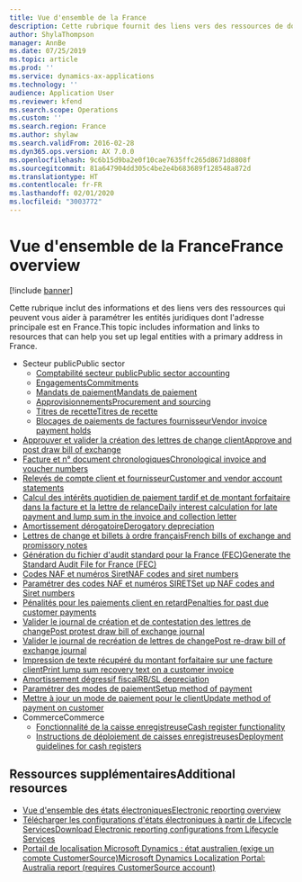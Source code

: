 ```yaml
---
title: Vue d'ensemble de la France
description: Cette rubrique fournit des liens vers des ressources de documentation Microsoft Dynamics 365 Finance pour la France.
author: ShylaThompson
manager: AnnBe
ms.date: 07/25/2019
ms.topic: article
ms.prod: ''
ms.service: dynamics-ax-applications
ms.technology: ''
audience: Application User
ms.reviewer: kfend
ms.search.scope: Operations
ms.custom: ''
ms.search.region: France
ms.author: shylaw
ms.search.validFrom: 2016-02-28
ms.dyn365.ops.version: AX 7.0.0
ms.openlocfilehash: 9c6b15d9ba2e0f10cae7635ffc265d8671d8808f
ms.sourcegitcommit: 81a647904dd305c4be2e4b683689f128548a872d
ms.translationtype: HT
ms.contentlocale: fr-FR
ms.lasthandoff: 02/01/2020
ms.locfileid: "3003772"
---
```

# <a name="france-overview"></a><span data-ttu-id="2910e-103">Vue d'ensemble de la France</span><span class="sxs-lookup"><span data-stu-id="2910e-103">France overview</span></span>

[!include [banner](../includes/banner.md)]

<span data-ttu-id="2910e-104">Cette rubrique inclut des informations et des liens vers des ressources qui peuvent vous aider à paramétrer les entités juridiques dont l'adresse principale est en France.</span><span class="sxs-lookup"><span data-stu-id="2910e-104">This topic includes information and links to resources that can help you set up legal entities with a primary address in France.</span></span> 

- <span data-ttu-id="2910e-105">Secteur public</span><span class="sxs-lookup"><span data-stu-id="2910e-105">Public sector</span></span>
  - [<span data-ttu-id="2910e-106">Comptabilité secteur public</span><span class="sxs-lookup"><span data-stu-id="2910e-106">Public sector accounting</span></span>](emea-fra-public-sector-accounting.md)
  - [<span data-ttu-id="2910e-107">Engagements</span><span class="sxs-lookup"><span data-stu-id="2910e-107">Commitments</span></span>](emea-fra-commitments-public-sector.md)
  - [<span data-ttu-id="2910e-108">Mandats de paiement</span><span class="sxs-lookup"><span data-stu-id="2910e-108">Mandats de paiement</span></span>](emea-fra-mandats-de-paiement.md)
  - [<span data-ttu-id="2910e-109">Approvisionnements</span><span class="sxs-lookup"><span data-stu-id="2910e-109">Procurement and sourcing</span></span>](emea-fra-procurement-sourcing-public-sector.md)
  - [<span data-ttu-id="2910e-110">Titres de recette</span><span class="sxs-lookup"><span data-stu-id="2910e-110">Titres de recette</span></span>](emea-fra-titres-de-recette-public-sector.md)
  - [<span data-ttu-id="2910e-111">Blocages de paiements de factures fournisseur</span><span class="sxs-lookup"><span data-stu-id="2910e-111">Vendor invoice payment holds</span></span>](emea-fra-vendor-invoice-payment-holds-public-sector.md)
- [<span data-ttu-id="2910e-112">Approuver et valider la création des lettres de change client</span><span class="sxs-lookup"><span data-stu-id="2910e-112">Approve and post draw bill of exchange</span></span>](tasks/fr-00004-approve-post-draw-bill-exchange.md)
- [<span data-ttu-id="2910e-113">Facture et n° document chronologiques</span><span class="sxs-lookup"><span data-stu-id="2910e-113">Chronological invoice and voucher numbers</span></span>](emea-fra-chronological-invoices-vouchers.md)
- [<span data-ttu-id="2910e-114">Relevés de compte client et fournisseur</span><span class="sxs-lookup"><span data-stu-id="2910e-114">Customer and vendor account statements</span></span>](tasks/fr-00002-customer-vendor-account-statements.md)
- [<span data-ttu-id="2910e-115">Calcul des intérêts quotidien de paiement tardif et de montant forfaitaire dans la facture et la lettre de relance</span><span class="sxs-lookup"><span data-stu-id="2910e-115">Daily interest calculation for late payment and lump sum in the invoice and collection letter</span></span>](tasks/fr-00018-daily-interest.md)
- [<span data-ttu-id="2910e-116">Amortissement dérogatoire</span><span class="sxs-lookup"><span data-stu-id="2910e-116">Derogatory depreciation</span></span>](emea-fra-derogatory-depreciation.md)
- [<span data-ttu-id="2910e-117">Lettres de change et billets à ordre français</span><span class="sxs-lookup"><span data-stu-id="2910e-117">French bills of exchange and promissory notes</span></span>](tasks/fr-00004-french-bills-exchange-promissory-notes.md)
- [<span data-ttu-id="2910e-118">Génération du fichier d'audit standard pour la France (FEC)</span><span class="sxs-lookup"><span data-stu-id="2910e-118">Generate the Standard Audit File for France (FEC)</span></span>](emea-fra-fec-audit-file.md)
- [<span data-ttu-id="2910e-119">Codes NAF et numéros Siret</span><span class="sxs-lookup"><span data-stu-id="2910e-119">NAF codes and siret numbers</span></span>](emea-fra-naf-codes-siret-numbers.md)
- [<span data-ttu-id="2910e-120">Paramétrer des codes NAF et numéros SIRET</span><span class="sxs-lookup"><span data-stu-id="2910e-120">Set up NAF codes and Siret numbers</span></span>](tasks/fr-00003-naf-codes-siret-numbers.md)
- [<span data-ttu-id="2910e-121">Pénalités pour les paiements client en retard</span><span class="sxs-lookup"><span data-stu-id="2910e-121">Penalties for past due customer payments</span></span>](emea-fra-apply-penalty-customer-payment-past-due.md)
- [<span data-ttu-id="2910e-122">Valider le journal de création et de contestation des lettres de change</span><span class="sxs-lookup"><span data-stu-id="2910e-122">Post protest draw bill of exchange journal</span></span>](tasks/fr-00004-post-protest-draw-bill-exchange-journal.md)
- [<span data-ttu-id="2910e-123">Valider le journal de recréation de lettres de change</span><span class="sxs-lookup"><span data-stu-id="2910e-123">Post re-draw bill of exchange journal</span></span>](tasks/fr-00004-post-re-draw-bill-exchange-journal.md)
- [<span data-ttu-id="2910e-124">Impression de texte récupéré du montant forfaitaire sur une facture client</span><span class="sxs-lookup"><span data-stu-id="2910e-124">Print lump sum recovery text on a customer invoice</span></span>](emea-fra-print-lump-sum-recovery-text.md)
- [<span data-ttu-id="2910e-125">Amortissement dégressif fiscal</span><span class="sxs-lookup"><span data-stu-id="2910e-125">RB/SL depreciation</span></span>](emea-fra-rbsl-depreciation.md)
- [<span data-ttu-id="2910e-126">Paramétrer des modes de paiement</span><span class="sxs-lookup"><span data-stu-id="2910e-126">Setup method of payment</span></span>](tasks/fr-00004-setup-method-payment.md)
- [<span data-ttu-id="2910e-127">Mettre à jour un mode de paiement pour le client</span><span class="sxs-lookup"><span data-stu-id="2910e-127">Update method of payment on customer</span></span>](tasks/fr-00004-update-method-payment-customer.md)
- <span data-ttu-id="2910e-128">Commerce</span><span class="sxs-lookup"><span data-stu-id="2910e-128">Commerce</span></span>
  - [<span data-ttu-id="2910e-129">Fonctionnalité de la caisse enregistreuse</span><span class="sxs-lookup"><span data-stu-id="2910e-129">Cash register functionality</span></span>](../../retail/localizations/emea-fra-cash-registers.md)
  - [<span data-ttu-id="2910e-130">Instructions de déploiement de caisses enregistreuses</span><span class="sxs-lookup"><span data-stu-id="2910e-130">Deployment guidelines for cash registers</span></span>](../../retail/localizations/emea-fra-deployment.md)

## <a name="additional-resources"></a><span data-ttu-id="2910e-131">Ressources supplémentaires</span><span class="sxs-lookup"><span data-stu-id="2910e-131">Additional resources</span></span>

- [<span data-ttu-id="2910e-132">Vue d'ensemble des états électroniques</span><span class="sxs-lookup"><span data-stu-id="2910e-132">Electronic reporting overview</span></span>](../../dev-itpro/analytics/general-electronic-reporting.md)
- [<span data-ttu-id="2910e-133">Télécharger les configurations d'états électroniques à partir de Lifecycle Services</span><span class="sxs-lookup"><span data-stu-id="2910e-133">Download Electronic reporting configurations from Lifecycle Services</span></span>](../../dev-itpro/analytics/download-electronic-reporting-configuration-lcs.md)
- [<span data-ttu-id="2910e-134">Portail de localisation Microsoft Dynamics : état australien (exige un compte CustomerSource)</span><span class="sxs-lookup"><span data-stu-id="2910e-134">Microsoft Dynamics Localization Portal: Australia report (requires CustomerSource account)</span></span>](https://mbs.microsoft.com/files/customer/AX/Support/supportnews/france.html)
